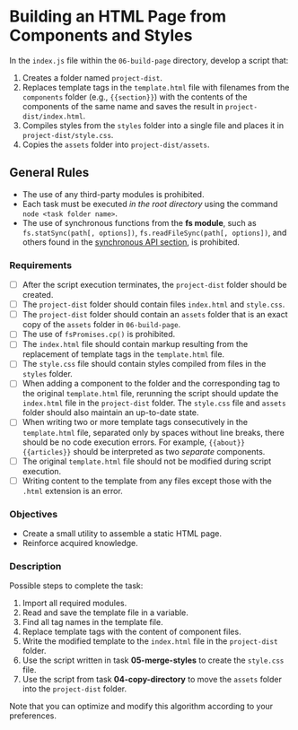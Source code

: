 # Building an HTML Page from Components and Styles

In the `index.js` file within the `06-build-page` directory, develop a script that:

1. Creates a folder named `project-dist`.
2. Replaces template tags in the `template.html` file with filenames from the `components` folder (e.g., `{{section}}`) with the contents of the components of the same name and saves the result in `project-dist/index.html`.
3. Compiles styles from the `styles` folder into a single file and places it in `project-dist/style.css`.
4. Copies the `assets` folder into `project-dist/assets`.

## General Rules

- The use of any third-party modules is prohibited.
- Each task must be executed *in the root directory* using the command `node <task folder name>`.
- The use of synchronous functions from the **fs module**, such as `fs.statSync(path[, options])`, `fs.readFileSync(path[, options])`, and others found in the [synchronous API section](https://nodejs.org/api/fs.html#fs_synchronous_api), is prohibited.

### Requirements

- [ ] After the script execution terminates, the `project-dist` folder should be created.
- [ ] The `project-dist` folder should contain files `index.html` and `style.css`.
- [ ] The `project-dist` folder should contain an `assets` folder that is an exact copy of the `assets` folder in `06-build-page`.
- [ ] The use of `fsPromises.cp()` is prohibited.
- [ ] The `index.html` file should contain markup resulting from the replacement of template tags in the `template.html` file.
- [ ] The `style.css` file should contain styles compiled from files in the `styles` folder.
- [ ] When adding a component to the folder and the corresponding tag to the original `template.html` file, rerunning the script should update the `index.html` file in the `project-dist` folder. The `style.css` file and `assets` folder should also maintain an up-to-date state.
- [ ] When writing two or more template tags consecutively in the `template.html` file, separated only by spaces without line breaks, there should be no code execution errors. For example, `{{about}} {{articles}}` should be interpreted as two *separate* components.
- [ ] The original `template.html` file should not be modified during script execution.
- [ ] Writing content to the template from any files except those with the `.html` extension is an error.

### Objectives

- Create a small utility to assemble a static HTML page.
- Reinforce acquired knowledge.

### Description

Possible steps to complete the task:

1. Import all required modules.
2. Read and save the template file in a variable.
3. Find all tag names in the template file.
4. Replace template tags with the content of component files.
5. Write the modified template to the `index.html` file in the `project-dist` folder.
6. Use the script written in task **05-merge-styles** to create the `style.css` file.
7. Use the script from task **04-copy-directory** to move the `assets` folder into the `project-dist` folder.

Note that you can optimize and modify this algorithm according to your preferences.
